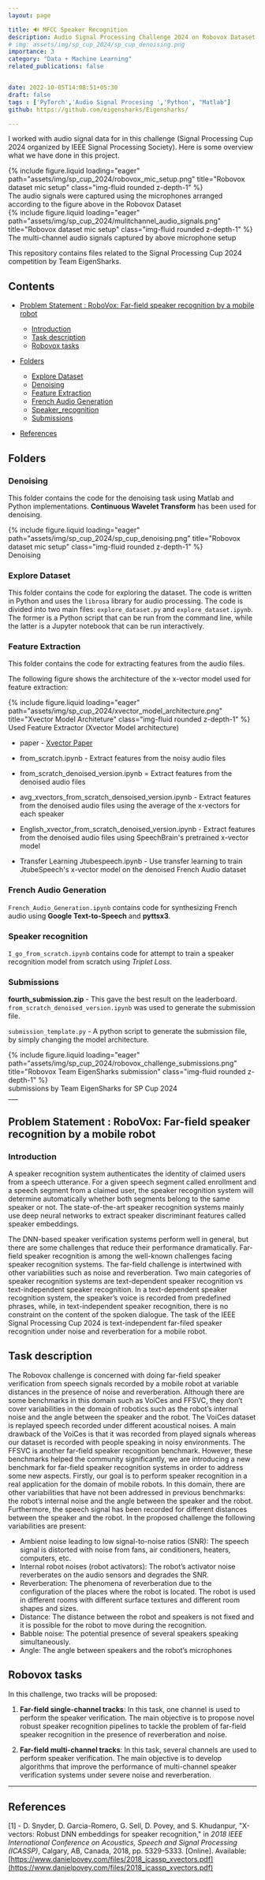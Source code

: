 ```yaml
---
layout: page

title: 🔊 MFCC Speaker Recognition
description: Audio Signal Processing Challenge 2024 on Robovox Dataset for far-field speaker recognition by a mobile robot 
# img: assets/img/sp_cup_2024/sp_cup_denoising.png
importance: 3
category: "Data + Machine Learning"
related_publications: false


date: 2022-10-05T14:08:51+05:30
draft: false
tags : ['PyTorch','Audio Signal Procesing ','Python', "Matlab"]
github: https://github.com/eigensharks/Eigensharks/

---
```


I worked with audio signal data for in this challenge (Signal Processing Cup 2024 organized by IEEE Signal Processing Society). Here is some overview what we have done in this project.

<div class="row">
    <div class="col-sm mt-3 mt-md-0">
        {% include figure.liquid loading="eager" path="assets/img/sp_cup_2024/robovox_mic_setup.png" title="Robovox dataset mic setup" class="img-fluid rounded z-depth-1" %}
    </div>
</div>
<div class="caption">
    The audio signals were captured using the microphones arranged according to the figure above in the Robovox Dataset
</div>

<div class="row">
    <div class="col-sm mt-3 mt-md-0">
        {% include figure.liquid loading="eager" path="assets/img/sp_cup_2024/mulitchannel_audio_signals.png" title="Robovox dataset mic setup" class="img-fluid rounded z-depth-1" %}
    </div>
</div>
<div class="caption">
    The multi-channel audio signals captured by above microphone setup
</div>

This repository contains files related to the Signal Processing Cup 2024 competition by Team EigenSharks. 

## Contents

- [Problem Statement : RoboVox: Far-field speaker recognition by a mobile robot](#problem-statement--robovox-far-field-speaker-recognition-by-a-mobile-robot)
  - [Introduction](#introduction)
  - [Task description](#task-description)
  - [Robovox tasks](#robovox-tasks)

- [Folders](#folders)
  - [Explore Dataset](#explore-dataset)
  - [Denoising](#denoising)
  - [Feature Extraction](#feature-extraction)
  - [French Audio Generation](#french-audio-generation)
  - [Speaker_recognition](#speaker-recognition)
  - [Submissions](#submissions)

- [References](#references)

## Folders

### Denoising

This folder contains the code for the denoising task using Matlab and Python implementations. **Continuous Wavelet Transform** has been used for denoising.

<div class="row">
    <div class="col-sm mt-3 mt-md-0">
        {% include figure.liquid loading="eager" path="assets/img/sp_cup_2024/sp_cup_denoising.png" title="Robovox dataset mic setup" class="img-fluid rounded z-depth-1" %}
    </div>
</div>
<div class="caption">
    Denoising 
</div>

### Explore Dataset

This folder contains the code for exploring the dataset. The code is written in Python and uses the `librosa` library for audio processing. The code is divided into two main files: `explore_dataset.py` and `explore_dataset.ipynb`. The former is a Python script that can be run from the command line, while the latter is a Jupyter notebook that can be run interactively.

### Feature Extraction

This folder contains the code for extracting features from the audio files.

The following figure shows the architecture of the x-vector model used for feature extraction:

<div class="row">
    <div class="col-sm mt-3 mt-md-0">
        {% include figure.liquid loading="eager" path="assets/img/sp_cup_2024/xvector_model_architecture.png" title="Xvector Model Architeture" class="img-fluid rounded z-depth-1" %}
    </div>
</div>
<div class="caption">
    Used Feature Extractor (Xvector Model architecture)
</div>

- paper - [Xvector Paper](https://www.danielpovey.com/files/2018_icassp_xvectors.pdf)

- from_scratch.ipynb - Extract features from the noisy audio files

- from_scratch_denoised_version.ipynb = Extract features from the denoised audio files

- avg_xvectors_from_scratch_densoised_version.ipynb - Extract features from the denoised audio files using the average of the x-vectors for each speaker

- English_xvector_from_scratch_denoised_version.ipynb - Extract features from the denoised audio files using SpeechBrain's pretrained x-vector model

- Transfer Learning Jtubespeech.ipynb - Use transfer learning to train JtubeSpeech's x-vector model on the denoised French Audio dataset

### French Audio Generation

`French_Audio_Generation.ipynb` contains code for synthesizing French audio using **Google Text-to-Speech** and **pyttsx3**.

### Speaker recognition

`I_go_from_scratch.ipynb` contains code for attempt to train a speaker recognition model from scratch using _Triplet Loss_.

### Submissions

**fourth_submission.zip** - This gave the best result on the leaderboard. `from_scratch_denoised_version.ipynb` was used to generate the submission file.

`submission_template.py` - A python script to generate the submission file, by simply changing the model architecture.



<div class="row">
    <div class="col-sm mt-3 mt-md-0">
        {% include figure.liquid loading="eager" path="assets/img/sp_cup_2024/robovox_challenge_submissions.png" title="Robovox Team EigenSharks submission" class="img-fluid rounded z-depth-1" %}
    </div>
</div>
<div class="caption">
    submissions by Team EigenSharks for SP Cup 2024 
</div>
___

## Problem Statement : RoboVox: Far-field speaker recognition by a mobile robot

### Introduction

A speaker recognition system authenticates the identity of claimed users from a speech utterance. For a given speech segment called enrollment and a speech segment from a claimed user, the speaker recognition system will determine automatically whether both segments belong to the same speaker or not. The state-of-the-art speaker recognition systems mainly use deep neural networks to extract speaker discriminant features called speaker embeddings.

The DNN-based speaker verification systems perform well in general, but there are some challenges that reduce their performance dramatically. Far-field speaker recognition is among the well-known challenges facing speaker recognition systems. The far-field challenge is intertwined with other variabilities such as noise and reverberation. Two main categories of speaker recognition systems are text-dependent speaker recognition vs text-independent speaker recognition. In a text-dependent speaker recognition system, the speaker’s voice is recorded from predefined phrases, while, in text-independent speaker recognition, there is no constraint on the content of the spoken dialogue. The task of the IEEE Signal Processing Cup 2024 is text-independent far-filed speaker recognition under noise and reverberation for a mobile robot.

## Task description

The Robovox challenge is concerned with doing far-field speaker verification from speech signals recorded by a mobile robot at variable distances in the presence of noise and reverberation. Although there are some benchmarks in this domain such as VoiCes and FFSVC, they don’t cover variabilities in the domain of robotics such as the robot’s internal noise and the angle between the speaker and the robot. The VoiCes dataset is replayed speech recorded under different acoustical noises. A main drawback of the VoiCes is that it was recorded from played signals whereas our dataset is recorded with people speaking in noisy environments. The FFSVC is another far-field speaker recognition benchmark. However, these benchmarks helped the community significantly, we are introducing a new benchmark for far-field speaker recognition systems in order to address some new aspects. Firstly, our goal is to perform speaker recognition in a real application for the domain of mobile robots. In this domain, there are other variabilities that have not been addressed in previous benchmarks: the robot’s internal noise and the angle between the speaker and the robot. Furthermore, the speech signal has been recorded for different distances between the speaker and the robot. In the proposed challenge the following variabilities are present:

- Ambient noise leading to low signal-to-noise ratios (SNR): The speech signal is distorted with noise from fans, air conditioners, heaters, computers, etc.
- Internal robot noises (robot activators): The robot’s activator noise reverberates on the audio sensors and degrades the SNR.
- Reverberation: The phenomena of reverberation due to the configuration of the places where the robot is located. The robot is used in different rooms with different surface textures and different room shapes and sizes.
- Distance: The distance between the robot and speakers is not fixed and it is possible for the robot to move during the recognition.
- Babble noise: The potential presence of several speakers speaking simultaneously.
- Angle: The angle between speakers and the robot’s microphones

## Robovox tasks

In this challenge, two tracks will be proposed:

1. **Far-field single-channel tracks**: In this task, one channel is used to perform the speaker verification. The main objective is to propose novel robust speaker recognition pipelines to tackle the problem of far-field speaker recognition in the presence of reverberation and noise.

2. **Far-field multi-channel tracks**: In this task, several channels are used to perform speaker verification. The main objective is to develop algorithms that improve the performance of multi-channel speaker verification systems under severe noise and reverberation.

___
## References


[1] - D. Snyder, D. Garcia-Romero, G. Sell, D. Povey, and S. Khudanpur, "X-vectors: Robust DNN embeddings for speaker recognition," in *2018 IEEE International Conference on Acoustics, Speech and Signal Processing (ICASSP)*, Calgary, AB, Canada, 2018, pp. 5329-5333. [Online]. Available: [https://www.danielpovey.com/files/2018_icassp_xvectors.pdf](https://www.danielpovey.com/files/2018_icassp_xvectors.pdf)
